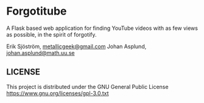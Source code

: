 Forgotitube
=======

A Flask based web application for finding YouTube videos with as few views as possible, in the spirit of forgotify.


Erik Sjöström, metallicgeek@gmail.com 
Johan Asplund, johan.asplund@math.uu.se


LICENSE
-------
This project is distributed under the GNU General Public License https://www.gnu.org/licenses/gpl-3.0.txt
